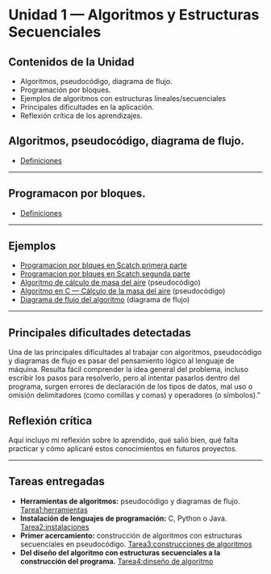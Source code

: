 # Unidad 1 — Algoritmos y Estructuras Secuenciales

## Contenidos de la Unidad
- Algoritmos, pseudocódigo, diagrama de flujo.
- Programación por bloques.
- Ejemplos de algoritmos con estructuras lineales/secuenciales
- Principales dificultades en la aplicación.
- Reflexión crítica de los aprendizajes.


## Algoritmos, pseudocódigo, diagrama de flujo.
- [Definiciones](https://drive.google.com/file/d/1bhzSMOnVT9kwiFOQIX-w8wIzkkkRe_pD/view?usp=sharing)

---

  ## Programacon por bloques.
- [Definiciones](https://drive.google.com/file/d/1oU-G5rXyQsmIFIJFI-UtW0-rc7aLZY21/view?usp=sharing)

---
## Ejemplos
- [Programacion por blques en Scatch,primera parte](unidad1/perritoScratch.png)
- [Programacion por blques en Scatch,segunda parte](unidad1/perritoScratch_cambio_deFondo.png)
- [Algoritmo de cálculo de masa del aire](unidad1/algoritmo_masa.psc)
 (pseudocódigo)
- [Algoritmo en C — Cálculo de la masa del aire](unidad1/algoritmo_masa.c)
 (pseudocódigo)
- [Diagrama de flujo del algoritmo](unidad1/diagrama_masa.png) (diagrama de flujo)

---

## Principales dificultades detectadas
Una de las principales dificultades al trabajar con algoritmos, pseudocódigo y diagramas de flujo es pasar del pensamiento lógico al lenguaje de máquina. Resulta fácil comprender la idea general del problema, incluso escribir los pasos para resolverlo, pero al intentar pasarlos dentro del programa, surgen errores de declaración de los tipos de datos, mal uso o omisión delimitadores (como comillas y comas) y operadores (o símbolos)."

## Reflexión crítica
Aquí incluyo mi reflexión sobre lo aprendido, qué salió bien, qué falta practicar y cómo aplicaré estos conocimientos en futuros proyectos.

---

## Tareas entregadas

- **Herramientas de algoritmos:** pseudocódigo y diagramas de flujo.
  [Tarea1:herramientas](https://drive.google.com/file/d/1r_Qpz6qW0wUK3Sd-qUcKzpLrpNokYlvD/view?usp=sharing)
- **Instalación de lenguajes de programación:** C, Python o Java.
  [Tarea2:instalaciones](https://drive.google.com/file/d/1Jc6zVyShcyrnG4cg1bK00uLtHNyj8kfi/view?usp=sharing)
- **Primer acercamiento:** construcción de algoritmos con estructuras secuenciales en pseudocódigo.
  [Tarea3:construcciones de algoritmos](https://drive.google.com/file/d/1SLboYDiEZJBnluvBBm8XdPh35Owha0Zo/view?usp=sharing)
- **Del diseño del algoritmo con estructuras secuenciales a la construcción del programa.**
 [Tarea4:dinseño de algoritmo](https://drive.google.com/file/d/111MfQ9oO4RabY0mmf6SDrkK2UgdKd1D-/view?usp=sharing)
